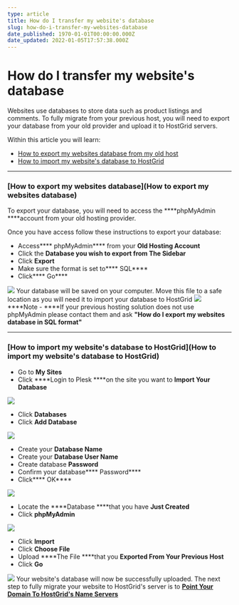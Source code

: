 ```yaml
---
type: article
title: How do I transfer my website's database
slug: how-do-i-transfer-my-websites-database
date_published: 1970-01-01T00:00:00.000Z
date_updated: 2022-01-05T17:57:38.000Z
---
```


# How do I transfer my website's database

Websites use databases to store data such as product listings and comments. To fully migrate from your previous host, you will need to export your database from your old provider and upload it to HostGrid servers.

Within this article you will learn:

- [How to export my websites database from my old host](https://support.hostgrid.com/en/kb/article/247/how-do-i-transfer-my-website-s-database#How%20to%20export%20my%20websites%20database%C2%A0)
- [How to import my website's database to HostGrid](https://support.hostgrid.com/en/kb/article/247/how-do-i-transfer-my-website-s-database#How%20to%20import%20my%20website's%20database%20to)

---

### [How to export my websites database](How to export my websites database)

To export your database, you will need to access the ****phpMyAdmin ****account from your old hosting provider.

Once you have access follow these instructions to export your database:

- Access**** phpMyAdmin**** from your ****Old Hosting Account****
- Click the ****Database ****you wish to export from**** The Sidebar****
- Click ****Export****
- Make sure the format is set to**** SQL****
- Click**** Go****

![](https://storage.googleapis.com/cdn.hostgrid.com/knowledge/Transfer%20my%20database%201.png)
Your database will be saved on your computer. Move this file to a safe location as you will need it to import your database to HostGrid
![](https://storage.googleapis.com/support-image/Warning-12345.png)
****Note - ****If your previous hosting solution does not use phpMyAdmin please contact them and ask ****"How do I export my websites database in SQL format"****

---

### [How to import my website's database to HostGrid](How to import my website's database to HostGrid)

- Go to ****My Sites****
- Click ****Login to Plesk ****on the site you want to ****Import Your Database****

![](https://storage.googleapis.com/cdn.hostgrid.com/knowledge/Transfer%20my%20database%202.png)
- Click ****Databases****
- Click ****Add Database****

![](https://storage.googleapis.com/cdn.hostgrid.com/knowledge/Transfer%20my%20database%203.png)
- Create your ****Database Name****
- Create your ****Database User Name****
- Create database ****Password****
- Confirm your database**** Password****
- Click**** OK****

![](https://storage.googleapis.com/cdn.hostgrid.com/knowledge/Transfer%20my%20database%204.png)
- Locate the ****Database ****that you have ****Just Created****
- Click ****phpMyAdmin****

![](https://storage.googleapis.com/cdn.hostgrid.com/knowledge/Transfer%20my%20database%205.png)
- Click ****Import****
- Click ****Choose File****
- Upload ****The File ****that you ****Exported From Your Previous Host****
- Click ****Go****

![](https://storage.googleapis.com/cdn.hostgrid.com/knowledge/Transfer%20my%20database%206.png)
Your website's database will now be successfully uploaded. The next step to fully migrate your website to HostGrid's server is to [****Point Your Domain To HostGrid's Name Servers****](https://support.hostgrid.com/en/kb/article/11/how-do-i-point-my-website-to-hostgrid.com)